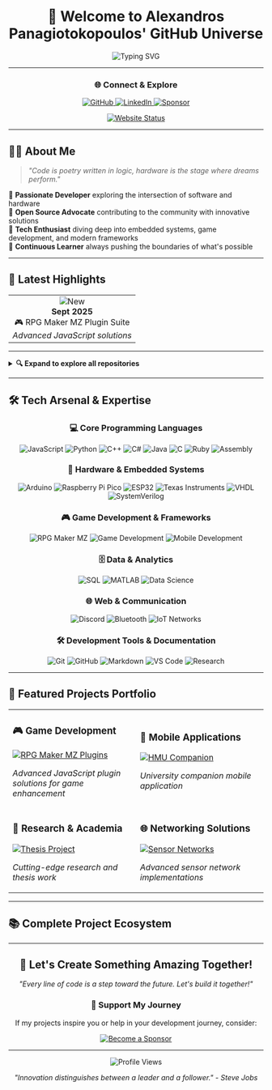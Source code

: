 <div align="center">

# 🚀 Welcome to Alexandros Panagiotokopoulos' GitHub Universe

<img src="https://readme-typing-svg.herokuapp.com?font=Fira+Code&size=24&duration=3000&pause=1000&color=36BCF7&center=true&vCenter=true&width=600&lines=Software+Developer;Hardware+Enthusiast;Open+Source+Contributor;Innovation+Explorer" alt="Typing SVG" />

---

### 🌐 Connect & Explore

<p align="center">
  <a href="https://github.com/alexandrospanag">
    <img src="https://img.shields.io/badge/GitHub-100000?style=for-the-badge&logo=github&logoColor=white" alt="GitHub"/>
  </a>
  <a href="https://www.linkedin.com/in/αλέξανδρος-παναγιωτακόπουλος/">
    <img src="https://img.shields.io/badge/LinkedIn-0077B5?style=for-the-badge&logo=linkedin&logoColor=white" alt="LinkedIn"/>
  </a>
  <a href="https://github.com/sponsors/AlexandrosPanag">
    <img src="https://img.shields.io/badge/Sponsor-EA4AAA?style=for-the-badge&logo=github-sponsors&logoColor=white" alt="Sponsor"/>
  </a>
</p>

<p align="center">
  <a href="https://alexandrospanag.github.io">
    <img src="https://img.shields.io/website?label=Website&style=for-the-badge&up_color=success&up_message=ONLINE&url=https%3A%2F%2Falexandrospanag.github.io" alt="Website Status"/>
  </a>
</p>

</div>

---

## 👨‍💻 About Me

> *"Code is poetry written in logic, hardware is the stage where dreams perform."*

🔹 **Passionate Developer** exploring the intersection of software and hardware  
🔹 **Open Source Advocate** contributing to the community with innovative solutions  
🔹 **Tech Enthusiast** diving deep into embedded systems, game development, and modern frameworks  
🔹 **Continuous Learner** always pushing the boundaries of what's possible  

---

## 📢 Latest Highlights

<table align="center">
<tr>
<td align="center">
  <img src="https://img.shields.io/badge/NEW-FF6B6B?style=for-the-badge&logo=sparkpost&logoColor=white" alt="New"/>
  <br/>
  <strong>Sept 2025</strong>
  <br/>
  🎮 RPG Maker MZ Plugin Suite
  <br/>
  <em>Advanced JavaScript solutions</em>
</td>
</tr>
</table>

---

<details>
<summary><b>🔍 Expand to explore all repositories</b></summary>

### 💾 Programming Languages Collection
- 🟨 **[JavaScript Solutions](https://github.com/AlexandrosPanag/My_JavaScript_Projects)** - Modern web development & interactive applications
- 🐍 **[Python Arsenal](https://github.com/AlexandrosPanag/My_Python_Projects)** - Data science, automation & AI solutions
- ⚡ **[C++ Mastery](https://github.com/AlexandrosPanag/My_CPlusPlus_Projects)** - Performance-critical & system applications
- 🔷 **[C# Expertise](https://github.com/AlexandrosPanag/My_C_Sharp_Projects)** - Enterprise & desktop applications
- ☕ **[Java Development](https://github.com/AlexandrosPanag/My_Java_Projects)** - Cross-platform & enterprise solutions
- 🔧 **[C Fundamentals](https://github.com/AlexandrosPanag/My_C_Projects)** - System programming & embedded solutions
- 💎 **[Ruby Elegance](https://github.com/AlexandrosPanag/My_Ruby_Projects)** - Web applications & scripting
- 🎯 **[Assembly Deep-Dive](https://github.com/AlexandrosPanag/My_Assembly_Projects)** - Low-level optimization & system control
- 🔢 **[MATLAB Analytics](https://github.com/AlexandrosPanag/My_MATLAB_Projects)** - My Matlab Projects
- 🗃️ **[SQL Database Solutions](https://github.com/AlexandrosPanag/My_SQL_Projects)** - Database design & optimization

### 🤖 Hardware & Embedded Systems
- 🔌 **[Arduino Innovation](https://github.com/AlexandrosPanag/My_Arduino_Projects)** - IoT solutions & sensor networks
- 🍓 **[Raspberry Pi Pico](https://github.com/AlexandrosPanag/My_Raspberry_Pi_Pico_Projects)** - Microcontroller mastery & real-time systems
- 📡 **[Espressif Systems](https://github.com/AlexandrosPanag/My_Espressif_Projects)** - WiFi/Bluetooth connectivity & ESP32 solutions
- 🏭 **[Texas Instruments](https://github.com/AlexandrosPanag/My_TI_Projects)** - Industrial applications & DSP systems
- ⚡ **[VHDL Design](https://github.com/AlexandrosPanag/My_VHDL_Projects)** - FPGA development & digital circuits
- 🔄 **[SystemVerilog](https://github.com/AlexandrosPanag/My_SystemVerilog_Projects)** - Advanced digital design & verification

### 🎮 Game Development & Interactive Media
- 🎯 **[RPG Maker MZ Plugins](https://github.com/AlexandrosPanag/My_RPGMAKERMZ_Plugins_Repository)** - Advanced JavaScript game enhancement plugins
- 📱 **[HMU Companion App](https://github.com/AlexandrosPanag/HMU_Companion_Application)** - University mobile application

### 🌐 Networking & Communication
- 📡 **[Sensor Bluetooth Networks](https://github.com/AlexandrosPanag/Sensor_Networks_Bluetooth_Project)** - Advanced wireless sensor implementations
- 💬 **[Discord Innovations](https://github.com/AlexandrosPanag/My_Discord_Projects)** - Community platforms & bot development

### 🎓 Research & Analytics
- 🎓 **[Academic Thesis](https://github.com/AlexandrosPanag/My_Thesis)** - Bacherlor's Thesis


### 🛠️ Development Tools & Documentation
- 📝 **[Markdown Craft](https://github.com/AlexandrosPanag/My_Markdown_Projects)** - Documentation excellence & technical writing

</details>

---

## 🛠️ Tech Arsenal & Expertise

<div align="center">

### 💻 Core Programming Languages
<p>
  <img src="https://img.shields.io/badge/JavaScript-F7DF1E?style=flat-square&logo=javascript&logoColor=black" alt="JavaScript"/>
  <img src="https://img.shields.io/badge/Python-3776AB?style=flat-square&logo=python&logoColor=white" alt="Python"/>
  <img src="https://img.shields.io/badge/C++-00599C?style=flat-square&logo=cplusplus&logoColor=white" alt="C++"/>
  <img src="https://img.shields.io/badge/C%23-239120?style=flat-square&logo=csharp&logoColor=white" alt="C#"/>
  <img src="https://img.shields.io/badge/Java-ED8B00?style=flat-square&logo=openjdk&logoColor=white" alt="Java"/>
  <img src="https://img.shields.io/badge/C-00599C?style=flat-square&logo=c&logoColor=white" alt="C"/>
  <img src="https://img.shields.io/badge/Ruby-CC342D?style=flat-square&logo=ruby&logoColor=white" alt="Ruby"/>
  <img src="https://img.shields.io/badge/Assembly-654FF0?style=flat-square&logo=assemblyscript&logoColor=white" alt="Assembly"/>
</p>

### 🔧 Hardware & Embedded Systems
<p>
  <img src="https://img.shields.io/badge/Arduino-00979D?style=flat-square&logo=arduino&logoColor=white" alt="Arduino"/>
  <img src="https://img.shields.io/badge/Raspberry_Pi_Pico-A22846?style=flat-square&logo=raspberry-pi&logoColor=white" alt="Raspberry Pi Pico"/>
  <img src="https://img.shields.io/badge/ESP32-000000?style=flat-square&logo=espressif&logoColor=white" alt="ESP32"/>
  <img src="https://img.shields.io/badge/Texas_Instruments-FF0000?style=flat-square&logo=ti&logoColor=white" alt="Texas Instruments"/>
  <img src="https://img.shields.io/badge/VHDL-0075A8?style=flat-square&logo=xilinx&logoColor=white" alt="VHDL"/>
  <img src="https://img.shields.io/badge/SystemVerilog-EE0000?style=flat-square&logo=systemverilog&logoColor=white" alt="SystemVerilog"/>
</p>

### 🎮 Game Development & Frameworks
<p>
  <img src="https://img.shields.io/badge/RPG_Maker_MZ-FF6B6B?style=flat-square&logo=gamemaker&logoColor=white" alt="RPG Maker MZ"/>
  <img src="https://img.shields.io/badge/Game_Development-4B32C3?style=flat-square&logo=unity&logoColor=white" alt="Game Development"/>
  <img src="https://img.shields.io/badge/Mobile_Development-34A853?style=flat-square&logo=android&logoColor=white" alt="Mobile Development"/>
</p>

### 🗄️ Data & Analytics
<p>
  <img src="https://img.shields.io/badge/SQL-4479A1?style=flat-square&logo=mysql&logoColor=white" alt="SQL"/>
  <img src="https://img.shields.io/badge/MATLAB-0076A8?style=flat-square&logo=mathworks&logoColor=white" alt="MATLAB"/>
  <img src="https://img.shields.io/badge/Data_Science-FF6F00?style=flat-square&logo=jupyter&logoColor=white" alt="Data Science"/>
</p>

### 🌐 Web & Communication
<p>
  <img src="https://img.shields.io/badge/Discord_Bot-5865F2?style=flat-square&logo=discord&logoColor=white" alt="Discord"/>
  <img src="https://img.shields.io/badge/Bluetooth-0082FC?style=flat-square&logo=bluetooth&logoColor=white" alt="Bluetooth"/>
  <img src="https://img.shields.io/badge/IoT_Networks-00D4AA?style=flat-square&logo=internetofthings&logoColor=white" alt="IoT Networks"/>
</p>

### 🛠️ Development Tools & Documentation
<p>
  <img src="https://img.shields.io/badge/Git-F05032?style=flat-square&logo=git&logoColor=white" alt="Git"/>
  <img src="https://img.shields.io/badge/GitHub-181717?style=flat-square&logo=github&logoColor=white" alt="GitHub"/>
  <img src="https://img.shields.io/badge/Markdown-000000?style=flat-square&logo=markdown&logoColor=white" alt="Markdown"/>
  <img src="https://img.shields.io/badge/VS_Code-007ACC?style=flat-square&logo=visualstudiocode&logoColor=white" alt="VS Code"/>
  <img src="https://img.shields.io/badge/Research-2E8B57?style=flat-square&logo=academia&logoColor=white" alt="Research"/>
</p>

</div>

---

## 🌟 Featured Projects Portfolio

<div align="center">

<table>
<tr>
<td width="50%">

### 🎮 Game Development
[![RPG Maker MZ Plugins](https://img.shields.io/badge/🎯_RPG_Maker_MZ-Plugins-FF6B6B?style=for-the-badge)](https://github.com/AlexandrosPanag/My_RPGMAKERMZ_Plugins_Repository)

*Advanced JavaScript plugin solutions for game enhancement*

</td>
<td width="50%">

### 📱 Mobile Applications  
[![HMU Companion](https://img.shields.io/badge/📲_HMU-Companion-4CAF50?style=for-the-badge)](https://github.com/AlexandrosPanag/HMU_Companion_Application)

*University companion mobile application*

</td>
</tr>
<tr>
<td width="50%">

### 🔬 Research & Academia
[![Thesis Project](https://img.shields.io/badge/🎓_Academic-Research-2196F3?style=for-the-badge)](https://github.com/AlexandrosPanag/My_Thesis)

*Cutting-edge research and thesis work*

</td>
<td width="50%">

### 🌐 Networking Solutions
[![Sensor Networks](https://img.shields.io/badge/📡_Bluetooth-Networks-9C27B0?style=for-the-badge)](https://github.com/AlexandrosPanag/Sensor_Networks_Bluetooth_Project)

*Advanced sensor network implementations*

</td>
</tr>
</table>

</div>

---

## 📚 Complete Project Ecosystem


---

<div align="center">

## 💫 Let's Create Something Amazing Together!

<p>
<em>"Every line of code is a step toward the future. Let's build it together!"</em>
</p>

### 🤝 Support My Journey
If my projects inspire you or help in your development journey, consider:

<a href="https://github.com/sponsors/AlexandrosPanag">
  <img src="https://img.shields.io/badge/❤️_Become_a_Sponsor-EA4AAA?style=for-the-badge&logo=github-sponsors&logoColor=white" alt="Become a Sponsor"/>
</a>

---

<img src="https://komarev.com/ghpvc/?username=alexandrospanag&color=blueviolet&style=flat-square&label=Profile+Views" alt="Profile Views"/>

*"Innovation distinguishes between a leader and a follower." - Steve Jobs*

</div>

